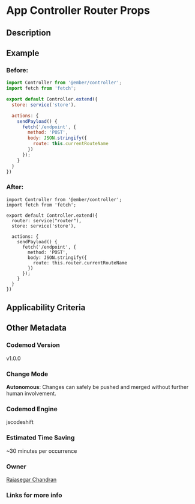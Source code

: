 # App Controller Router Props

## Description

## Example

### Before:

```jsx
import Controller from '@ember/controller';
import fetch from 'fetch';

export default Controller.extend({
  store: service('store'),

  actions: {
    sendPayload() {
      fetch('/endpoint', {
        method: 'POST',
        body: JSON.stringify({
          route: this.currentRouteName
        })
      });
    }
  }
})
```

### After:

```tsx
import Controller from '@ember/controller';
import fetch from 'fetch';

export default Controller.extend({
  router: service("router"),
  store: service('store'),

  actions: {
    sendPayload() {
      fetch('/endpoint', {
        method: 'POST',
        body: JSON.stringify({
          route: this.router.currentRouteName
        })
      });
    }
  }
})
```

## Applicability Criteria

## Other Metadata

### Codemod Version

v1.0.0

### Change Mode

**Autonomous**: Changes can safely be pushed and merged without further human involvement.

### **Codemod Engine**

jscodeshift

### Estimated Time Saving

~30 minutes per occurrence

### Owner

[Rajasegar Chandran](https://github.com/rajasegar)

### Links for more info
